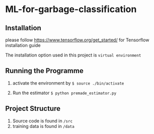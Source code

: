 # ML-for-garbage-classification


## Installation
please follow https://www.tensorflow.org/get_started/ for Tensorflow installation guide

The installation option used in this project is ``virtual environment``

## Running the Programme
 1. activate the environment by
```$ source ./bin/activate```

2. Run the estimator ```$ python premade_estimator.py```


## Project Structure
1. Source code is found in ```/src```
2. training data is found in ```/data```
